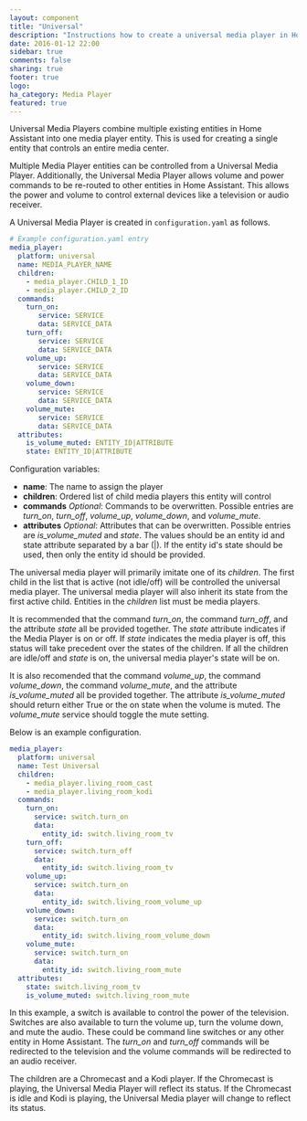 ```yaml
---
layout: component
title: "Universal"
description: "Instructions how to create a universal media player in Home Assistant."
date: 2016-01-12 22:00
sidebar: true
comments: false
sharing: true
footer: true
logo:
ha_category: Media Player
featured: true
---
```


Universal Media Players combine multiple existing entities in Home Assistant into one media player entity. This is used for creating a single entity that controls an entire media center.

Multiple Media Player entities can be controlled from a Universal Media Player. Additionally, the Universal Media Player allows volume and power commands to be re-routed to other entities in Home Assistant. This allows the power and volume to control external devices like a television or audio receiver.

A Universal Media Player is created in `configuration.yaml` as follows.

```yaml
# Example configuration.yaml entry
media_player:
  platform: universal
  name: MEDIA_PLAYER_NAME
  children:
    - media_player.CHILD_1_ID
    - media_player.CHILD_2_ID
  commands:
    turn_on:
       service: SERVICE
       data: SERVICE_DATA
    turn_off:
       service: SERVICE
       data: SERVICE_DATA
    volume_up:
       service: SERVICE
       data: SERVICE_DATA
    volume_down:
       service: SERVICE
       data: SERVICE_DATA
    volume_mute:
       service: SERVICE
       data: SERVICE_DATA
  attributes:
    is_volume_muted: ENTITY_ID|ATTRIBUTE
    state: ENTITY_ID|ATTRIBUTE
```

Configuration variables:

- **name**: The name to assign the player
- **children**: Ordered list of child media players this entity will control
- **commands** *Optional*: Commands to be overwritten. Possible entries are *turn_on*, *turn_off*, *volume_up*, *volume_down*, and *volume_mute*.
- **attributes** *Optional*: Attributes that can be overwritten. Possible entries are *is_volume_muted* and *state*. The values should be an entity id and state attribute separated by a bar (\|). If the entity id's state should be used, then only the entity id should be provided.

The universal media player will primarily imitate one of its *children*. The first child in the list that is active (not idle/off) will be controlled the universal media player. The universal media player will also inherit its state from the first active child. Entities in the *children* list must be media players.

It is recommended that the command *turn_on*, the command *turn_off*, and the attribute *state* all be provided together. The *state* attribute indicates if the Media Player is on or off. If *state* indicates the media player is off, this status will take precedent over the states of the children. If all the children are idle/off and *state* is on, the universal media player's state will be on.

It is also recomended that the command *volume_up*, the command *volume_down*, the command *volume_mute*, and the attribute *is_volume_muted* all be provided together. The attribute *is_volume_muted* should return either True or the on state when the volume is muted. The *volume_mute* service should toggle the mute setting.

Below is an example configuration.

```yaml
media_player:
  platform: universal
  name: Test Universal
  children:
    - media_player.living_room_cast
    - media_player.living_room_kodi
  commands:
    turn_on:
      service: switch.turn_on
      data:
        entity_id: switch.living_room_tv
    turn_off:
      service: switch.turn_off
      data:
        entity_id: switch.living_room_tv
    volume_up:
      service: switch.turn_on
      data:
        entity_id: switch.living_room_volume_up
    volume_down:
      service: switch.turn_on
      data:
        entity_id: switch.living_room_volume_down
    volume_mute:
      service: switch.turn_on
      data:
        entity_id: switch.living_room_mute
  attributes:
    state: switch.living_room_tv
    is_volume_muted: switch.living_room_mute
```

In this example, a switch is available to control the power of the television. Switches are also available to turn the volume up, turn the volume down, and mute the audio. These could be command line switches or any other entity in Home Assistant. The *turn_on* and *turn_off* commands will be redirected to the television and the volume commands will be redirected to an audio receiver.

The children are a Chromecast and a Kodi player. If the Chromecast is playing, the Universal Media Player will reflect its status. If the Chromecast is idle and Kodi is playing, the Universal Media player will change to reflect its status.
